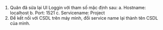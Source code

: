 1. Quân đã sửa lại UI Loggin với tham số mặc định sau:
   a. Hostname: localhost
   b. Port: 1521
   c. Servicename: Project
2. Để kết nối với CSDL trên máy mình, đổi service name lại thành tên CSDL của mình. 
